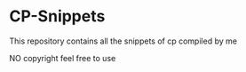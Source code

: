 # CP-Snippets
This repository contains all the snippets of cp compiled by me 

NO copyright feel  free to use
